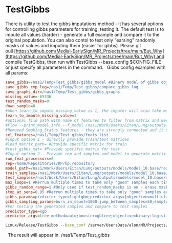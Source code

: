 # TestGibbs
There is utility to test the gibbs imputations method - it has several options for controlling gibbs parameters for training, testing it.
The default test is to impute all values (harder) - generate a full example and compare it to the original population. You can also contol to test only "earsing" randomly masks of values and imputing them (easier for gibbs).
Please git pull [https://github.com/Medial-EarlySign/MR_Projects/tree/main/But_Why](https://github.com/Medial-EarlySign/MR_Projects/tree/main/But_Why) and compile TestGibbs, then run with TestGibbs --base_config $CONFIG_FILE  or just specify all parameters in the command.
 
Gibbs config examples with all params:
```ini
save_gibbs=/nas1/Temp/Test_gibbs/gibbs_model #Binary model of gibbs object. Will start from if exists
save_gibbs_cmp_log=/nas1/Temp/Test_gibbs/compare_gibbs_log
save_graphs_dir=/nas1/Temp/Test_gibbs/gibbs_graphs
missing_value=-65336
test_random_masks=0
down_sample=0
#When learn_to_impute_missing_value is 1, the imputer will also take missing value imputation as legal value to impute. Useful for simple compare to test matrix that has missing values VS generated data using gibbs
learn_to_impute_missing_value=1
#optional file path with name of features to filter from matrix and keep only those
#Flow --print_model_info --f_model /nas1/Work/Users/Eitan/Lung/outputs/models/model_10.base/results/CV_MODEL_0.medmdl 2>&1 | grep FEAT | awk -F" " '{print $3}' | sort > /nas1/Temp/Test_gibbs/feats_list
#Removed Smoking_Status features - they are strongly connected and it causes problems in gibbs
sel_features=/nas1/Temp/Test_gibbs/feats_list 
#Input option 1 - directly provide train/test matrices
#load_matrix_path= #Provide specific matrix for train
#test_gibbs_mat= #Provide specific matrix for test
#Input option 2 - Provide rep and samples and model to generate matrix
run_feat_processors=0
rep=/home/Repositories/KP/kp.repository
model_path=/nas1/Work/Users/Eitan/Lung/outputs/models/model_10.base/results/CV_MODEL_0.medmdl
train_samples=/nas1/Work/Users/Eitan/Lung/outputs/models/model_10.base/results/CV_MODEL_0.medmdl.train_samples
test_samples=/nas1/Work/Users/Eitan/Lung/outputs/models/model_10.base/results/CV_MODEL_0.medmdl.test_samples
max_loops=1 #Rerrun multiple times to take only "good" samples each time. If bigger than 1
gibbs_random_range=1 #Only used if test_random_masks is on - erase mask and put those values in random range
stop_at_sens=0.95 #Rerrun multiple times to take only "good" samples each time. threshold for good samples
gibbs_params=predictor_type=lightgbm;predictor_args={objective=multiclass;metric=multi_logloss;verbose=0;num_threads=0;num_trees=100;learning_rate=0.05;lambda_l2=0;metric_freq=50;is_training_metric=false;max_bin=255;min_data_in_leaf=20;feature_fraction=0.8;bagging_fraction=1;bagging_freq=4;is_unbalance=true;num_leaves=80};calibration_save_ratio=0.2;calibration_string={calibration_type=isotonic_regression;verbose=0};num_class_setup=num_class;bin_settings={split_method=iterative_merge;min_bin_count=500;binCnt=100};selection_count=500000
gibbs_sampling_params=burn_in_count=1000;jump_between_samples=50;samples_count=10000;find_real_value_bin=1
#For testing the generated samples and compare to test samples
predictor_type=xgb
predictor_args=tree_method=auto;booster=gbtree;objective=binary:logistic;eta=0.1;alpha=0;lambda=0.1;gamma=0.1;max_depth=4;colsample_bytree=1;colsample_bylevel=0.8;min_child_weight=10;num_round=100;subsample=0.7
```
```bash
Linux/Release/TestGibbs --base_conf /server/UsersData/alon/MR/Projects/Shared/Projects/configs/UnitTesting/examples/MultipleImputations/TestGibbs_cfg.cfg
```
 
The result will appear in  /nas1/Temp/Test_gibbs
